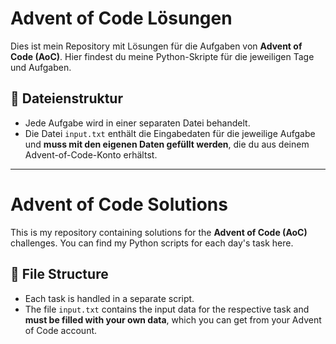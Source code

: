 # Advent of Code Lösungen

Dies ist mein Repository mit Lösungen für die Aufgaben von **Advent of Code (AoC)**. Hier findest du meine Python-Skripte für die jeweiligen Tage und Aufgaben.

## 📂 Dateienstruktur

- Jede Aufgabe wird in einer separaten Datei behandelt.
- Die Datei `input.txt` enthält die Eingabedaten für die jeweilige Aufgabe und **muss mit den eigenen Daten gefüllt werden**, die du aus deinem Advent-of-Code-Konto erhältst.

---

# Advent of Code Solutions

This is my repository containing solutions for the **Advent of Code (AoC)** challenges. You can find my Python scripts for each day's task here.

## 📂 File Structure

- Each task is handled in a separate script.
- The file `input.txt` contains the input data for the respective task and **must be filled with your own data**, which you can get from your Advent of Code account.
